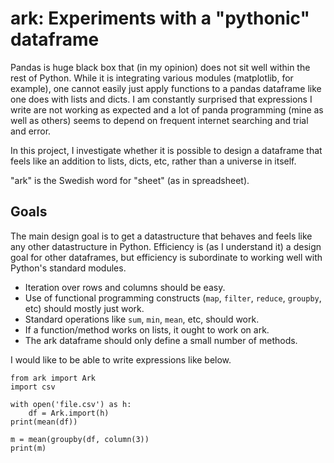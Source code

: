 # ark: Experiments with a "pythonic" dataframe

Pandas is huge black box that (in my opinion) does not sit well within the rest of Python. While it
is integrating various modules (matplotlib, for example), one cannot easily just apply functions to
a pandas dataframe like one does with lists and dicts. I am constantly surprised that expressions I
write are not working as expected and a lot of panda programming (mine as well as others) seems to
depend on frequent internet searching and trial and error.

In this project, I investigate whether it is possible to design a dataframe
that feels like an addition to lists, dicts, etc, rather than a universe in
itself.

"ark" is the Swedish word for "sheet" (as in spreadsheet). 

## Goals

The main design goal is to get a datastructure that behaves and feels like any other
datastructure in Python. Efficiency is (as I understand it) a design goal for other
dataframes, but efficiency is subordinate to working well with Python's standard
modules.

* Iteration over rows and columns should be easy.
* Use of functional programming constructs (`map`, `filter`, `reduce`, `groupby`, etc) should mostly just work.
* Standard operations like `sum`, `min`, `mean`, etc, should work.
* If a function/method works on lists, it ought to work on ark.
* The ark dataframe should only define a small number of methods. 

I would like to be able to write expressions like below.

```
from ark import Ark
import csv

with open('file.csv') as h:
	df = Ark.import(h)
print(mean(df))

m = mean(groupby(df, column(3))
print(m)
```

